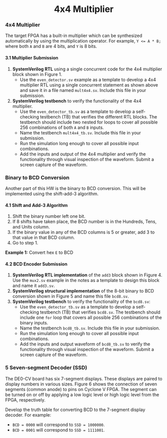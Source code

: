 <h1 align = "center">4x4 Multiplier</h1>
<p></p>

<h3> 4x4 Multiplier</h3>
<p>
The target FPGA has a built-in multiplier which can be synthesized automatically by using the multiplication operator. 
For example, <code>Y &lt;= A * B;</code> where both <code>A</code> and <code>B</code> are 4 bits, and <code>Y</code> is 8 bits.
</p>

<h4>3.1 Multiplier Submission</h4>
<ol>
  <li>
    <strong>SystemVerilog RTL</strong> using a single concurrent code for the 4x4 multiplier block shown in Figure 1.
    <ul>
      <li>
        Use the <code>even_detector.sv</code> example as a template to develop a 4x4 multiplier RTL using a single concurrent 
        statement as shown above and save it in a file named <code>mult4x4.sv</code>. Include this file in your submission.
      </li>
    </ul>
  </li>
  <li>
    <strong>SystemVerilog testbench</strong> to verify the functionality of the 4x4 multiplier.
    <ul>
      <li>
        Use the <code>even_detector_tb.sv</code> as a template to develop a self-checking testbench (TB) that verifies the 
        different RTL blocks. The testbench should include two nested for loops to cover all possible 256 combinations 
        of both <code>A</code> and <code>B</code> inputs.
      </li>
      <li>
        Name the testbench <code>mult4x4_tb.sv</code>. Include this file in your submission.
      </li>
      <li>Run the simulation long enough to cover all possible input combinations.</li>
      <li>
        Add the inputs and output of the 4x4 multiplier and verify the functionality through visual inspection of the waveform. 
        Submit a screen capture of the waveform.
      </li>
    </ul>
  </li>
</ol>

<h3>Binary to BCD Conversion</h3>
<p>
Another part of this HW is the binary to BCD conversion. This will be implemented using the shift-add-3 algorithm.
</p>

<h4>4.1 Shift and Add-3 Algorithm</h4>
<ol>
  <li>Shift the binary number left one bit.</li>
  <li>If 8 shifts have taken place, the BCD number is in the Hundreds, Tens, and Units column.</li>
  <li>If the binary value in any of the BCD columns is 5 or greater, add 3 to that value in that BCD column.</li>
  <li>Go to step 1.</li>
</ol>

<p><strong>Example 1:</strong> Convert hex <code>E</code> to BCD</p>

<h4>4.2 BCD Encoder Submission</h4>
<ol>
  <li>
    <strong>SystemVerilog RTL implementation</strong> of the <code>add3</code> block shown in Figure 4. 
    Use the <code>mux2.sv</code> example in the notes as a template to design this block and name it <code>add3.sv</code>.
  </li>
  <li>
    <strong>SystemVerilog structural implementation</strong> of the 8-bit binary to BCD conversion shown in Figure 5 
    and name this file <code>bcd8.sv</code>.
  </li>
  <li>
    <strong>SystemVerilog testbench</strong> to verify the functionality of the <code>bcd8.sv</code>:
    <ul>
      <li>
        Use the <code>even_detector_tb.sv</code> as a template to develop a self-checking testbench (TB) that verifies <code>bcd8.sv</code>. 
        The testbench should include one <code>for</code> loop that covers all possible 256 combinations of the binary inputs.
      </li>
      <li>Name the testbench <code>bcd8_tb.sv</code>. Include this file in your submission.</li>
      <li>Run the simulation long enough to cover all possible input combinations.</li>
      <li>
        Add the inputs and output waveform of <code>bcd8_tb.sv</code> to verify the functionality through visual inspection of the waveform. 
        Submit a screen capture of the waveform.
      </li>
    </ul>
  </li>
</ol>

<h3>5 Seven-segment Decoder (SSD)</h3>
<p>
The DE0-CV board has six 7-segment displays. These displays are paired to display numbers in various sizes. Figure 6 shows the 
connection of seven segments (common anode) to pins on Cyclone V FPGA. The segment can be turned on or off by applying a low 
logic level or high logic level from the FPGA, respectively.
</p>
<p>
Develop the truth table for converting BCD to the 7-segment display decoder. For example:
</p>
<ul>
  <li><code>BCD = 0000</code> will correspond to <code>SSD = 1000000</code>.</li>
  <li><code>BCD = 0001</code> will correspond to <code>SSD = 1111001</code>.</li>
</ul>



